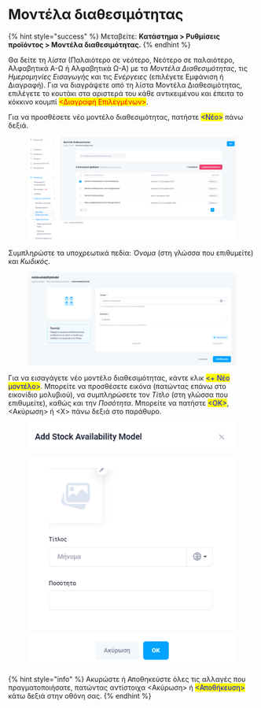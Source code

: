 # Μοντέλα διαθεσιμότητας

{% hint style="success" %}
Μεταβείτε: **Κατάστημα > Ρυθμίσεις προϊόντος > Μοντέλα διαθεσιμότητας.**
{% endhint %}

Θα δείτε τη _λίστα_ (Παλαιότερο σε νεότερο, Νεότερο σε παλαιότερο, Αλφαβητικά Α-Ω ή Αλφαβητικά Ω-Α) με τα _Μοντέλα Διαθεσιμότητας_, τις _Ημερομηνίες Εισαγωγής_ και τις _Ενέργειες_ (επιλέγετε Εμφάνιση ή Διαγραφή). Για να διαγράψετε από τη λίστα Μοντέλα Διαθεσιμότητας, επιλέγετε το κουτάκι στα αριστερά του κάθε αντικειμένου και έπειτα το κόκκινο κουμπί <mark style="color:red;"><Διαγραφή Επιλεγμένων></mark>.

Για να προσθέσετε νέο μοντέλο διαθεσιμότητας, πατήστε <mark style="color:blue;"><Νέο></mark> πάνω δεξιά.

<figure><img src="../../.gitbook/assets/ScreenHunter 47.png" alt=""><figcaption></figcaption></figure>

Συμπληρώστε τα υποχρεωτικά πεδία: _Όνομα_ (στη γλώσσα που επιθυμείτε) και _Κωδικός_.

<figure><img src="../../.gitbook/assets/ScreenHunter 48.png" alt=""><figcaption></figcaption></figure>

Για να εισαγάγετε νέο μοντέλο διαθεσιμότητας, κάντε κλικ <mark style="color:blue;"><+ Νέο μοντέλο></mark>. Μπορείτε να προσθέσετε εικόνα (πατώντας επάνω στο εικονίδιο μολυβιού), να συμπληρώσετε τον _Τίτλο_ (στη γλώσσα που επιθυμείτε), καθώς και την _Ποσότητα_. Μπορείτε να πατήστε <mark style="color:blue;"><ΟΚ></mark>, <Ακύρωση> ή <Χ> πάνω δεξιά στο παράθυρο.

<figure><img src="../../.gitbook/assets/ScreenHunter 297.png" alt=""><figcaption></figcaption></figure>

{% hint style="info" %}
Ακυρώστε ή Αποθηκεύστε όλες τις αλλαγές που πραγματοποιήσατε, πατώντας αντίστοιχα <Ακύρωση> ή <mark style="color:blue;"><Αποθήκευση></mark> κάτω δεξιά στην οθόνη σας.
{% endhint %}
